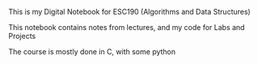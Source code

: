 This is my Digital Notebook for ESC190 (Algorithms and Data Structures)

This notebook contains notes from lectures, and my code for Labs and Projects

The course is mostly done in C, with some python
